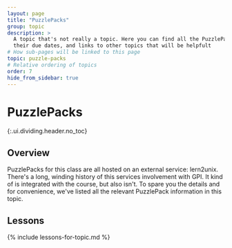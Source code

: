 ```yaml
---
layout: page
title: "PuzzlePacks"
group: topic
description: >
  A topic that's not really a topic. Here you can find all the PuzzlePacks,
  their due dates, and links to other topics that will be helpfult
# How sub-pages will be linked to this page
topic: puzzle-packs
# Relative ordering of topics
order: 7
hide_from_sidebar: true
---
```



# PuzzlePacks
{:.ui.dividing.header.no_toc}

## Overview

PuzzlePacks for this class are all hosted on an external service: lern2unix.
There's a long, winding history of this services involvement with GPI. It kind
of is integrated with the course, but also isn't. To spare you the details and
for convenience, we've listed all the relevant PuzzlePack information in this
topic.

## Lessons

{% include lessons-for-topic.md %}

